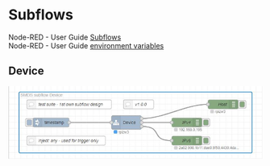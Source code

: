 # Subflows

Node-RED - User Guide [Subflows](https://nodered.org/docs/user-guide/editor/workspace/subflows)   
Node-RED - User Guide [environment variables](https://nodered.org/docs/user-guide/environment-variables)  

## Device

[![Device](Subflow_Device_2021-03-05_flows.jpg)](Subflow_Device_2021-03-05_flows.json)  
![]()  
![]()  
![]()  
![]()  
